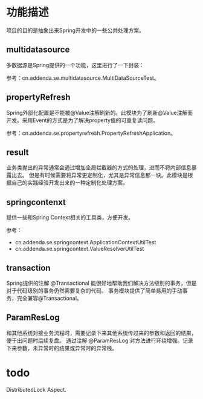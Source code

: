 # 功能描述
项目的目的是抽象出来Spring开发中的一些公共处理方案。

## multidatasource

多数据源是Spring提供的一个功能，这里进行了一下封装：

参考：cn.addenda.se.multidatasource.MultiDataSourceTest。


## propertyRefresh

Spring外部化配置是不能被@Value注解刷新的。此模块为了刷新@Value注解而开发。采用Event的方式是为了解决property值的可重复读问题。

参考：cn.addenda.se.propertyrefresh.PropertyRefreshApplication。


## result

业务类抛出的异常通常会通过增加全局拦截器的方式的处理，进而不将内部信息暴露出去。
但是有时候需要将异常更定制化，尤其是异常信息那一块。此模块是根据自己的实践经验开发出来的一种定制化处理方案。

## springcontenxt

提供一些和Spring Context相关的工具类，方便开发。

参考：
- cn.addenda.se.springcontext.ApplicationContextUtilTest
- cn.addenda.se.springcontext.ValueResolverUtilTest

## transaction

Spring提供的注解 @Transactional 能很好地帮助我们解决方法级别的事务，但是对于代码级别的事务仍然需要复杂的代码，
事务模块提供了简单易用的手动事务，完全兼容@Transactional。


## ParamResLog

和其他系统对接业务流程时，需要记录下来其他系统传过来的参数和返回的结果，便于出问题时后续复盘。
通过注解 @ParamResLog 对方法进行环绕增强。记录下来参数，未异常时的结果或异常时的异常栈。

# todo
DistributedLock Aspect.
